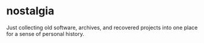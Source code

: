 # nostalgia

Just collecting old software, archives, and recovered projects into one place for a sense of personal history.

